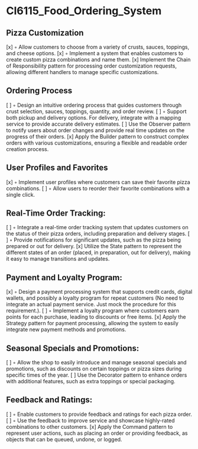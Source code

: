 # CI6115_Food_Ordering_System

## Pizza Customization

[x] ◦ Allow customers to choose from a variety of crusts, sauces, toppings, and cheese options.
[x] ◦ Implement a system that enables customers to create custom pizza combinations and name them.
[x] Implement the Chain of Responsibility pattern for processing order customization requests, allowing different handlers to manage specific customizations.

## Ordering Process

[ ] ◦ Design an intuitive ordering process that guides customers through crust selection, sauces, toppings, quantity, and order review.
[ ] ◦ Support both pickup and delivery options. For delivery, integrate with a mapping service to provide accurate delivery estimates.
[ ] Use the Observer pattern to notify users about order changes and provide real time updates on the progress of their orders.
[x] Apply the Builder pattern to construct complex orders with various customizations, ensuring a flexible and readable order creation process.

## User Profiles and Favorites

[x] ◦ Implement user profiles where customers can save their favorite pizza combinations.
[ ] ◦ Allow users to reorder their favorite combinations with a single click.

## Real-Time Order Tracking:

[ ] ◦ Integrate a real-time order tracking system that updates customers on the status of their pizza orders, including preparation and delivery stages.
[ ] ◦ Provide notifications for significant updates, such as the pizza being prepared or out for delivery.
[x] Utilize the State pattern to represent the different states of an order (placed, in preparation, out for delivery), making it easy to manage transitions and updates.

## Payment and Loyalty Program:

[x] ◦ Design a payment processing system that supports credit cards, digital wallets, and possibly a loyalty program for repeat customers (No need to integrate an actual payment service. Just mock the procedure for this requirement.).
[ ] ◦ Implement a loyalty program where customers earn points for each purchase, leading to discounts or free items.
[x] Apply the Strategy pattern for payment processing, allowing the system to easily integrate new payment methods and promotions.

## Seasonal Specials and Promotions:

[ ] ◦ Allow the shop to easily introduce and manage seasonal specials and promotions, such as discounts on certain toppings or pizza sizes during specific times of the year.
[ ] Use the Decorator pattern to enhance orders with additional features, such as extra toppings or special packaging.

## Feedback and Ratings:

[ ] ◦ Enable customers to provide feedback and ratings for each pizza order.
[ ] ◦ Use the feedback to improve service and showcase highly-rated combinations to other customers.
[x] Apply the Command pattern to represent user actions, such as placing an order or providing feedback, as objects that can be queued, undone, or logged.
